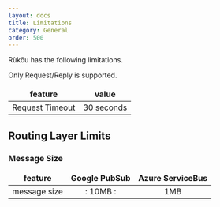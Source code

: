 ```yaml
---
layout: docs
title: Limitations
category: General
order: 500
---
```

Rùkǒu has the following limitations.

Only Request/Reply is supported.

| feature | value |
| ------- | ----- |
| Request Timeout | 30 seconds |

## Routing Layer Limits

### Message Size

| feature | Google PubSub | Azure ServiceBus | 
| :-: | :-:| :-: |
| message size |: 10MB :| 1MB |

<style>
td, th {
    border: 1px solid var(--secondary)
}
</style>